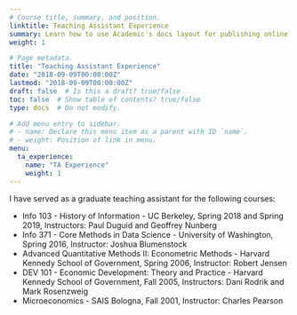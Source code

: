 ```yaml
---
# Course title, summary, and position.
linktitle: Teaching Assistant Experience
summary: Learn how to use Academic's docs layout for publishing online courses, software documentation, and tutorials.
weight: 1

# Page metadata.
title: "Teaching Assistant Experience"
date: "2018-09-09T00:00:00Z"
lastmod: "2018-09-09T00:00:00Z"
draft: false  # Is this a draft? true/false
toc: false  # Show table of contents? true/false
type: docs  # Do not modify.

# Add menu entry to sidebar.
# - name: Declare this menu item as a parent with ID `name`.
# - weight: Position of link in menu.
menu:
  ta_experience:
    name: "TA Experience"
    weight: 1
---
```


I have served as a graduate teaching assistant for the following courses:

- Info 103 - History of Information - UC Berkeley, Spring 2018 and Spring 2019, Instructors: Paul Duguid and Geoffrey Nunberg
- Info 371 - Core Methods in Data Science - University of Washington, Spring 2016, Instructor: Joshua Blumenstock
- Advanced Quantitative Methods II: Econometric Methods - Harvard Kennedy School of Government, Spring 2006, Instructor: Robert Jensen
- DEV 101 - Economic Development: Theory and Practice - Harvard Kennedy School of Government, Fall 2005, Instructors: Dani Rodrik and Mark Rosenzweig
- Microeconomics - SAIS Bologna, Fall 2001, Instructor: Charles Pearson